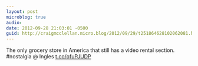 ```yaml
---
layout: post
microblog: true
audio: 
date: 2012-09-28 21:03:01 -0500
guid: http://craigmcclellan.micro.blog/2012/09/29/t251864628102062081.html
---
```

The only grocery store in America that still has a video rental section. #nostalgia  @ Ingles [t.co/ofuPJUDP](http://t.co/ofuPJUDP)

